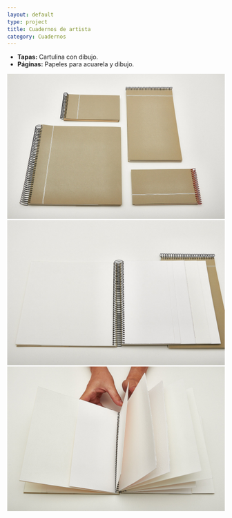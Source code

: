 ```yaml
---
layout: default
type: project
title: Cuadernos de artista
category: Cuadernos
---
```


- **Tapas:** Cartulina con dibujo. 
- **Páginas:** Papeles para acuarela y dibujo.

![](01.jpg)
![](02.jpg)
![](03.jpg)
